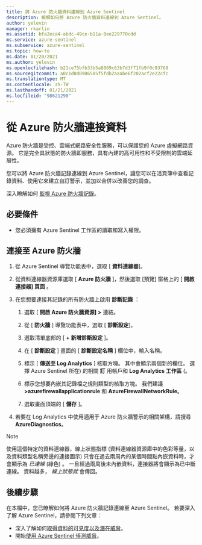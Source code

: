 ```yaml
---
title: 將 Azure 防火牆資料連線到 Azure Sentinel
description: 瞭解如何將 Azure 防火牆資料連線到 Azure Sentinel。
author: yelevin
manager: rkarlin
ms.assetid: bfa2eca4-abdc-49ce-b11a-0ee229770cdd
ms.service: azure-sentinel
ms.subservice: azure-sentinel
ms.topic: how-to
ms.date: 01/20/2021
ms.author: yelevin
ms.openlocfilehash: b21ce75bfb33b5a8869c63b7d3f71fb9f0c93768
ms.sourcegitcommit: a0c1d0d0906585f5fdb2aaabe6f202acf2e22cfc
ms.translationtype: MT
ms.contentlocale: zh-TW
ms.lasthandoff: 01/21/2021
ms.locfileid: "98621290"
---
```

# <a name="connect-data-from-azure-firewall"></a>從 Azure 防火牆連接資料

Azure 防火牆是受控、雲端式網路安全性服務，可以保護您的 Azure 虛擬網路資源。 它是完全具狀態的防火牆即服務，具有內建的高可用性和不受限制的雲端延展性。 

您可以將 Azure 防火牆記錄連線到 Azure Sentinel，讓您可以在活頁簿中查看記錄資料、使用它來建立自訂警示，並加以合併以改善您的調查。

深入瞭解如何 [監視 Azure 防火牆記錄](../firewall/firewall-diagnostics.md)。

## <a name="prerequisites"></a>必要條件

- 您必須擁有 Azure Sentinel 工作區的讀取和寫入權限。

## <a name="connect-to-azure-firewall"></a>連接至 Azure 防火牆
    
1. 從 Azure Sentinel 導覽功能表中，選取 [ **資料連線器**]。

1. 從資料連線器資源庫選取 [ **Azure 防火牆** ]，然後選取 [預覽] 窗格上的 [ **開啟連接器] 頁面**  。

1. 在您想要連接其記錄的所有防火牆上啟用 **診斷記錄** ：

    1. 選取 [ **開啟 Azure 防火牆資源] >** 連結。

    1. 從 [ **防火牆** ] 導覽功能表中，選取 [ **診斷設定**]。

    1. 選取清單底部的 [ **+ 新增診斷設定** ]。

    1. 在 [ **診斷設定** ] 畫面的 [  **診斷設定名稱** ] 欄位中，輸入名稱。
    
    1. 標示 [ **傳送至 Log Analytics** ] 核取方塊。 其中會顯示兩個新的欄位。 選擇 Azure Sentinel 所在) 的相關 **訂** 用帳戶和 **Log Analytics 工作區** (。

    1. 標示您想要內嵌其記錄檔之規則類型的核取方塊。 我們建議 **>azurefirewallapplicationrule** 和 **AzureFirewallNetworkRule**。

    1. 選取畫面頂端的 [ **儲存** ]。

1. 若要在 Log Analytics 中使用適用于 Azure 防火牆警示的相關架構，請搜尋 **AzureDiagnostics**。

> [!NOTE]
>
> 使用這個特定的資料連線器，線上狀態指標 (資料連線器資源庫中的色彩等量，以及資料類型名稱旁邊的連接圖示) 只會在過去兩周內的某個時間點內嵌資料時，才會顯示為 *已連線* (綠色) 。 一旦經過兩周後未內嵌資料，連接器將會顯示為已中斷連線。 資料越多， *線上狀態就* 會傳回。

## <a name="next-steps"></a>後續步驟
在本檔中，您已瞭解如何將 Azure 防火牆記錄連線至 Azure Sentinel。 若要深入了解 Azure Sentinel，請參閱下列文章：
- 深入了解如何[取得資料的可見度以及潛在威脅](quickstart-get-visibility.md)。
- 開始[使用 Azure Sentinel 偵測威脅](tutorial-detect-threats-built-in.md)。